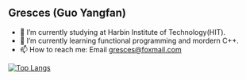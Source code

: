 ## Gresces (Guo Yangfan)
- 🔭 I’m currently studying at Harbin Institute of Technology(HIT).
- 🌱 I’m currently learning functional programming and mordern C++.
- 📫 How to reach me: Email <gresces@foxmail.com>

[![Top Langs](https://github-readme-stats.vercel.app/api/top-langs/?username=gresces&layout=compact&count_private=true&theme=radical)](https://github.com/anuraghazra/github-readme-stats)

<!--
[![Gresces's GitHub stats](https://github-readme-stats.vercel.app/api?username=gresces&show_icons=true&theme=radical&count_private=true)](https://github.com/anuraghazra/github-readme-stats)
Here are some ideas to get you started:


- 
- 👯 I’m looking to collaborate on ...
- 🤔 I’m looking for help with ...
- 💬 Ask me about ...
- 
- 😄 Pronouns: ...
- ⚡ Fun fact: ...
-->
